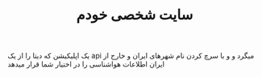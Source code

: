 ---
file: personal.md
title: سایت شخصی خودم
body: یک اپلیکیشن که دیتا را از یک api میگرد و و با سرچ کردن نام شهرهای ایران و خارج از ایران اطلاعات هواشناسی را در اختیار شما قرار میدهد   
tags: SvelteKit CSS Vercel
url: localhos:3000
image: protfolio.jpg

---